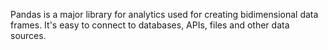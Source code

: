 Pandas is a major library for analytics used for creating bidimensional data frames. It's easy to connect to databases, APIs, files and other data sources.